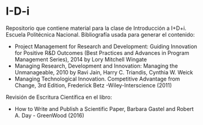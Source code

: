 # I-D-i

Repositorio que contiene material para la clase de Introducción a I+D+i. Escuela Politécnica Nacional.
Bibliografía usada para generar el contenido:
- Project Management for Research and Development: Guiding Innovation for Positive R&D Outcomes (Best Practices and Advances in Program Management Series), 2014 by Lory Mitchell Wingate
- Managing Research, Development and Innovation: Managing the Unmanageable, 2010 by Ravi Jain, Harry C. Triandis, Cynthia W. Weick
- Managing Technological Innovation. Competitive Advantage from Change, 3rd Edition, Frederick Betz -Wiley-Interscience (2011)


Revisión de Escritura Científica en el libro:
- How to Write and Publish a Scientific Paper, Barbara Gastel and Robert A. Day - GreenWood (2016)

